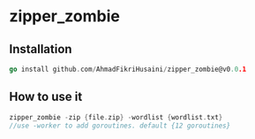 # zipper_zombie

## Installation
```go
go install github.com/AhmadFikriHusaini/zipper_zombie@v0.0.1
```
## How to use it
```go
zipper_zombie -zip {file.zip} -wordlist {wordlist.txt}
//use -worker to add goroutines. default {12 goroutines}
```
